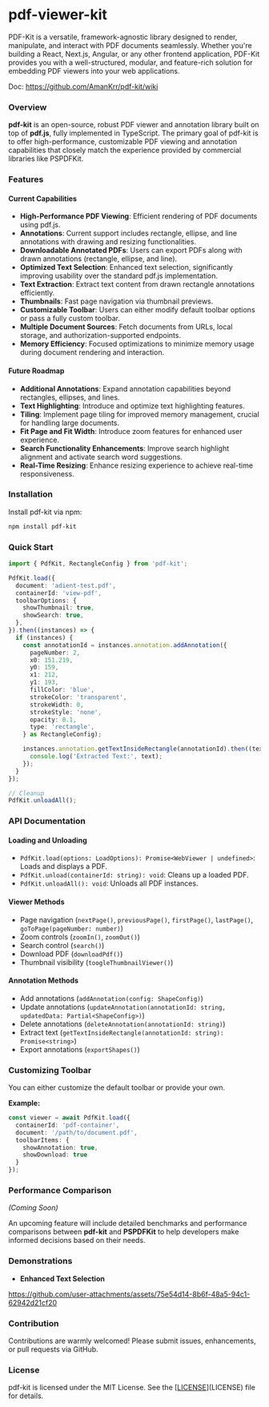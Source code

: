# pdf-viewer-kit

PDF-Kit is a versatile, framework-agnostic library designed to render, manipulate, and interact with PDF documents seamlessly. Whether you're building a React, Next.js, Angular, or any other frontend application, PDF-Kit provides you with a well-structured, modular, and feature-rich solution for embedding PDF viewers into your web applications.

Doc: https://github.com/AmanKrr/pdf-kit/wiki

### Overview

**pdf-kit** is an open-source, robust PDF viewer and annotation library built on top of **pdf.js**, fully implemented in TypeScript. The primary goal of pdf-kit is to offer high-performance, customizable PDF viewing and annotation capabilities that closely match the experience provided by commercial libraries like PSPDFKit.

### Features

#### Current Capabilities

* **High-Performance PDF Viewing**: Efficient rendering of PDF documents using pdf.js.
* **Annotations**: Current support includes rectangle, ellipse, and line annotations with drawing and resizing functionalities.
* **Downloadable Annotated PDFs**: Users can export PDFs along with drawn annotations (rectangle, ellipse, and line).
* **Optimized Text Selection**: Enhanced text selection, significantly improving usability over the standard pdf.js implementation.
* **Text Extraction**: Extract text content from drawn rectangle annotations efficiently.
* **Thumbnails**: Fast page navigation via thumbnail previews.
* **Customizable Toolbar**: Users can either modify default toolbar options or pass a fully custom toolbar.
* **Multiple Document Sources**: Fetch documents from URLs, local storage, and authorization-supported endpoints.
* **Memory Efficiency**: Focused optimizations to minimize memory usage during document rendering and interaction.

#### Future Roadmap

* **Additional Annotations**: Expand annotation capabilities beyond rectangles, ellipses, and lines.
* **Text Highlighting**: Introduce and optimize text highlighting features.
* **Tiling**: Implement page tiling for improved memory management, crucial for handling large documents.
* **Fit Page and Fit Width**: Introduce zoom features for enhanced user experience.
* **Search Functionality Enhancements**: Improve search highlight alignment and activate search word suggestions.
* **Real-Time Resizing**: Enhance resizing experience to achieve real-time responsiveness.

### Installation

Install pdf-kit via npm:

```bash
npm install pdf-kit
```

### Quick Start

```typescript
import { PdfKit, RectangleConfig } from 'pdf-kit';

PdfKit.load({
  document: 'adient-test.pdf',
  containerId: 'view-pdf',
  toolbarOptions: {
    showThumbnail: true,
    showSearch: true,
  },
}).then((instances) => {
  if (instances) {
    const annotationId = instances.annotation.addAnnotation({
      pageNumber: 2,
      x0: 151.219,
      y0: 159,
      x1: 212,
      y1: 193,
      fillColor: 'blue',
      strokeColor: 'transparent',
      strokeWidth: 0,
      strokeStyle: 'none',
      opacity: 0.1,
      type: 'rectangle',
    } as RectangleConfig);

    instances.annotation.getTextInsideRectangle(annotationId).then((text: string) => {
      console.log('Extracted Text:', text);
    });
  }
});

// Cleanup
PdfKit.unloadAll();
```

### API Documentation

#### Loading and Unloading

* `PdfKit.load(options: LoadOptions): Promise<WebViewer | undefined>`: Loads and displays a PDF.
* `PdfKit.unload(containerId: string): void`: Cleans up a loaded PDF.
* `PdfKit.unloadAll(): void`: Unloads all PDF instances.

#### Viewer Methods

* Page navigation (`nextPage()`, `previousPage()`, `firstPage()`, `lastPage()`, `goToPage(pageNumber: number)`)
* Zoom controls (`zoomIn()`, `zoomOut()`)
* Search control (`search()`)
* Download PDF (`downloadPdf()`)
* Thumbnail visibility (`toogleThumbnailViewer()`)

#### Annotation Methods

* Add annotations (`addAnnotation(config: ShapeConfig)`)
* Update annotations (`updateAnnotation(annotationId: string, updatedData: Partial<ShapeConfig>)`)
* Delete annotations (`deleteAnnotation(annotationId: string)`)
* Extract text (`getTextInsideRectangle(annotationId: string): Promise<string>`)
* Export annotations (`exportShapes()`)

### Customizing Toolbar

You can either customize the default toolbar or provide your own.

**Example:**

```typescript
const viewer = await PdfKit.load({
  containerId: 'pdf-container',
  document: '/path/to/document.pdf',
  toolbarItems: {
    showAnnotation: true,
    showDownload: true
  }
});
```

### Performance Comparison

*(Coming Soon)*

An upcoming feature will include detailed benchmarks and performance comparisons between **pdf-kit** and **PSPDFKit** to help developers make informed decisions based on their needs.

### Demonstrations

* **Enhanced Text Selection**

https://github.com/user-attachments/assets/75e54d14-8b6f-48a5-94c1-62942d21cf20


### Contribution

Contributions are warmly welcomed! Please submit issues, enhancements, or pull requests via GitHub.

### License

pdf-kit is licensed under the MIT License. See the [[LICENSE](https://chatgpt.com/c/LICENSE)](LICENSE) file for details.
